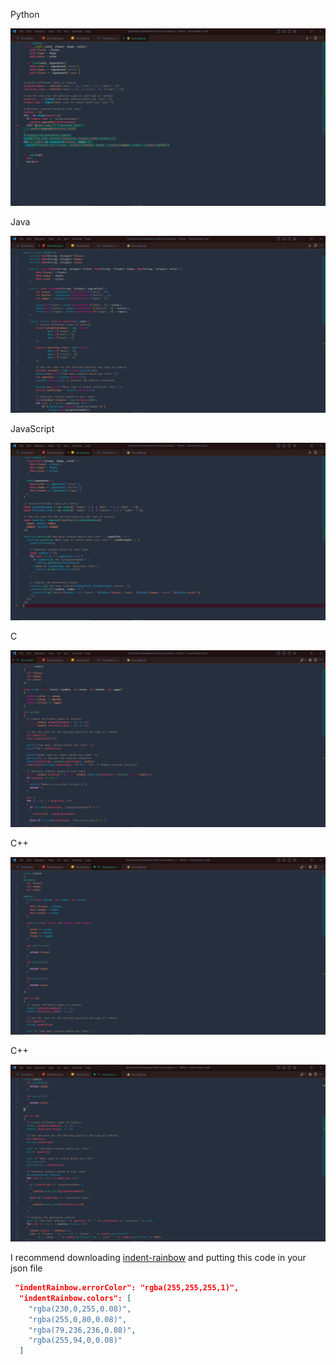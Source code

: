 Python

![Cookie1](chocoPYTHON.png)



Java

![Cookie2](chocoJAVA.png)



JavaScript

![Cookie3](chocoJAVASCRIPT.png)



C

![Cookie4](chocoC.png)



C++

![Cookie5](chocoC++.png)



C++

![Cookie6](chocoC+++.png)



I recommend downloading [indent-rainbow](vscode:extension/oderwat.indent-rainbow) and putting this code in your json file


```json
 "indentRainbow.errorColor": "rgba(255,255,255,1)",
  "indentRainbow.colors": [
    "rgba(230,0,255,0.08)",
    "rgba(255,0,80,0.08)",
    "rgba(79,236,236,0.08)",
    "rgba(255,94,0,0.08)"
  ]

```
